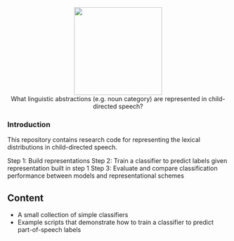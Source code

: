 <div align="center">
 <img src="logo.png" width="200"> 
 
</div>

<div align="center">
 What linguistic abstractions (e.g. noun category) are represented in child-directed speech?
</div>


### Introduction

This repository contains research code for representing the lexical distributions in child-directed speech.

Step 1: Build representations
Step 2: Train a classifier to predict labels given representation built in step 1
Step 3: Evaluate and compare classification performance between models and representational schemes

## Content

- A small collection of simple classifiers
- Example scripts that demonstrate how to train a classifier to predict part-of-speech labels 


